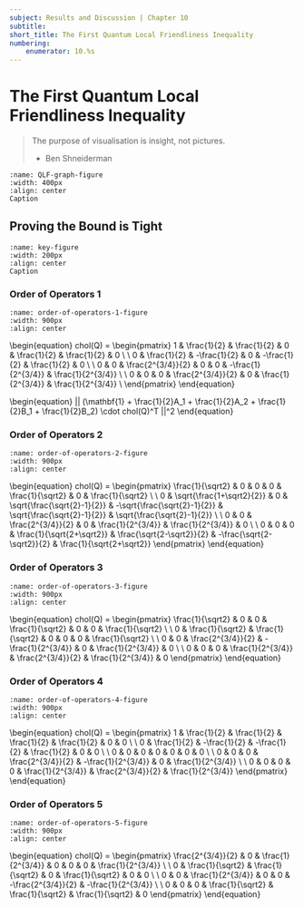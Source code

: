```yaml
---
subject: Results and Discussion | Chapter 10
subtitle:
short_title: The First Quantum Local Friendliness Inequality
numbering: 
    enumerator: 10.%s
---
```


# The First Quantum Local Friendliness Inequality

> The purpose of visualisation is insight, not pictures.
> - Ben Shneiderman

```{figure} QLFgraph.JPG
:name: QLF-graph-figure
:width: 400px
:align: center
Caption
```

## Proving the Bound is Tight

```{figure} key.JPG
:name: key-figure
:width: 200px
:align: center
Caption
```

### Order of Operators 1

```{figure} order-of-operators-1.JPG
:name: order-of-operators-1-figure
:width: 900px
:align: center
```


\begin{equation}
chol(Q) = \begin{pmatrix}
1 & \frac{1}{2} & \frac{1}{2} & 0 & \frac{1}{2} & \frac{1}{2} & 0 \\
\\
0 & \frac{1}{2} & -\frac{1}{2} & 0 & -\frac{1}{2} & \frac{1}{2} & 0 \\
\\
0 & 0 & \frac{2^{3/4}}{2} & 0 & 0 & -\frac{1}{2^{3/4}} & \frac{1}{2^{3/4}} \\
\\
0 & 0 & 0 & \frac{2^{3/4}}{2} & 0 & \frac{1}{2^{3/4}} & \frac{1}{2^{3/4}} \\
\end{pmatrix}
\end{equation}

\begin{equation}
|| (\mathbf{1} + \frac{1}{2}A_1 + \frac{1}{2}A_2 + \frac{1}{2}B_1 + \frac{1}{2}B_2) \cdot chol(Q)^T ||^2
\end{equation}

### Order of Operators 2

```{figure} order-of-operators-2.JPG
:name: order-of-operators-2-figure
:width: 900px
:align: center
```

\begin{equation}
chol(Q) = \begin{pmatrix}
\frac{1}{\sqrt2} & 0 & 0 & 0 & \frac{1}{\sqrt2} & 0 & \frac{1}{\sqrt2} \\
\\
0 & \sqrt{\frac{1+\sqrt2}{2}} & 0 & \sqrt{\frac{\sqrt{2}-1}{2}} & -\sqrt{\frac{\sqrt{2}-1}{2}} & \sqrt{\frac{\sqrt{2}-1}{2}} & \sqrt{\frac{\sqrt{2}-1}{2}} \\
\\
0 & 0 & \frac{2^{3/4}}{2} & 0 & \frac{1}{2^{3/4}} & \frac{1}{2^{3/4}} & 0 \\
\\
0 & 0 & 0 & \frac{1}{\sqrt{2+\sqrt2}} & \frac{\sqrt{2-\sqrt2}}{2} & -\frac{\sqrt{2-\sqrt2}}{2} & \frac{1}{\sqrt{2+\sqrt2}}
\end{pmatrix}
\end{equation}

### Order of Operators 3

```{figure} order-of-operators-3.JPG
:name: order-of-operators-3-figure
:width: 900px
:align: center
```

\begin{equation}
chol(Q) = \begin{pmatrix}
\frac{1}{\sqrt2} & 0 & 0 & \frac{1}{\sqrt2} & 0 & 0 & \frac{1}{\sqrt2} \\
\\
0 & \frac{1}{\sqrt2} & \frac{1}{\sqrt2} & 0 & 0 & 0 & \frac{1}{\sqrt2} \\
\\
0 & 0 & \frac{2^{3/4}}{2} & -\frac{1}{2^{3/4}} & 0 & \frac{1}{2^{3/4}} & 0 \\
\\
0 & 0 & 0 & \frac{1}{2^{3/4}} & \frac{2^{3/4}}{2} & \frac{1}{2^{3/4}} & 0
\end{pmatrix}
\end{equation}

### Order of Operators 4

```{figure} order-of-operators-4.JPG
:name: order-of-operators-4-figure
:width: 900px
:align: center
```

\begin{equation}
chol(Q) = \begin{pmatrix}
1 & \frac{1}{2} & \frac{1}{2} & \frac{1}{2} & \frac{1}{2} & 0 & 0 \\
\\
0 & \frac{1}{2} & -\frac{1}{2} & -\frac{1}{2} & \frac{1}{2} & 0 & 0 \\
\\
0 & 0 & 0 & 0 & 0 & 0 & 0 \\
\\
0 & 0 & 0 & \frac{2^{3/4}}{2} & -\frac{1}{2^{3/4}} & 0 & \frac{1}{2^{3/4}} \\
\\
0 & 0 & 0 & 0 & \frac{1}{2^{3/4}} & \frac{2^{3/4}}{2} & \frac{1}{2^{3/4}}
\end{pmatrix}
\end{equation}

### Order of Operators 5

```{figure} order-of-operators-5.JPG
:name: order-of-operators-5-figure
:width: 900px
:align: center
```
\begin{equation}
chol(Q) = \begin{pmatrix}
\frac{2^{3/4}}{2} & 0 & \frac{1}{2^{3/4}} & 0 & 0 & 0 & \frac{1}{2^{3/4}} \\
\\
0 & \frac{1}{\sqrt2} & \frac{1}{\sqrt2} & 0 & \frac{1}{\sqrt2} & 0 & 0 \\
\\
0 & 0 & \frac{1}{2^{3/4}} & 0 & 0 & -\frac{2^{3/4}}{2} & -\frac{1}{2^{3/4}} \\
\\
0 & 0 & 0 & \frac{1}{\sqrt2} & \frac{1}{\sqrt2} & \frac{1}{\sqrt2} & 0
\end{pmatrix}
\end{equation}
